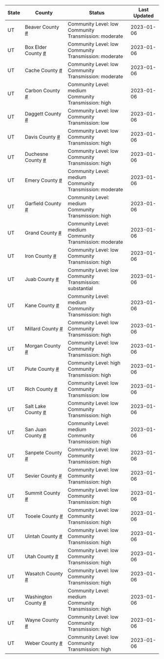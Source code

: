 State | County | Status | Last Updated
--- | --- | --- | --- 
UT | Beaver County <a href="#beaver_county">#</a> | <a name="beaver_county"></a>Community Level: low<br/>Community Transmission: moderate | 2023-01-06
UT | Box Elder County <a href="#box_elder_county">#</a> | <a name="box_elder_county"></a>Community Level: low<br/>Community Transmission: moderate | 2023-01-06
UT | Cache County <a href="#cache_county">#</a> | <a name="cache_county"></a>Community Level: low<br/>Community Transmission: moderate | 2023-01-06
UT | Carbon County <a href="#carbon_county">#</a> | <a name="carbon_county"></a>Community Level: medium<br/>Community Transmission: high | 2023-01-06
UT | Daggett County <a href="#daggett_county">#</a> | <a name="daggett_county"></a>Community Level: low<br/>Community Transmission: low | 2023-01-06
UT | Davis County <a href="#davis_county">#</a> | <a name="davis_county"></a>Community Level: low<br/>Community Transmission: high | 2023-01-06
UT | Duchesne County <a href="#duchesne_county">#</a> | <a name="duchesne_county"></a>Community Level: low<br/>Community Transmission: high | 2023-01-06
UT | Emery County <a href="#emery_county">#</a> | <a name="emery_county"></a>Community Level: medium<br/>Community Transmission: moderate | 2023-01-06
UT | Garfield County <a href="#garfield_county">#</a> | <a name="garfield_county"></a>Community Level: medium<br/>Community Transmission: high | 2023-01-06
UT | Grand County <a href="#grand_county">#</a> | <a name="grand_county"></a>Community Level: medium<br/>Community Transmission: moderate | 2023-01-06
UT | Iron County <a href="#iron_county">#</a> | <a name="iron_county"></a>Community Level: low<br/>Community Transmission: high | 2023-01-06
UT | Juab County <a href="#juab_county">#</a> | <a name="juab_county"></a>Community Level: low<br/>Community Transmission: substantial | 2023-01-06
UT | Kane County <a href="#kane_county">#</a> | <a name="kane_county"></a>Community Level: medium<br/>Community Transmission: high | 2023-01-06
UT | Millard County <a href="#millard_county">#</a> | <a name="millard_county"></a>Community Level: low<br/>Community Transmission: high | 2023-01-06
UT | Morgan County <a href="#morgan_county">#</a> | <a name="morgan_county"></a>Community Level: low<br/>Community Transmission: high | 2023-01-06
UT | Piute County <a href="#piute_county">#</a> | <a name="piute_county"></a>Community Level: high<br/>Community Transmission: high | 2023-01-06
UT | Rich County <a href="#rich_county">#</a> | <a name="rich_county"></a>Community Level: low<br/>Community Transmission: low | 2023-01-06
UT | Salt Lake County <a href="#salt_lake_county">#</a> | <a name="salt_lake_county"></a>Community Level: low<br/>Community Transmission: high | 2023-01-06
UT | San Juan County <a href="#san_juan_county">#</a> | <a name="san_juan_county"></a>Community Level: medium<br/>Community Transmission: high | 2023-01-06
UT | Sanpete County <a href="#sanpete_county">#</a> | <a name="sanpete_county"></a>Community Level: low<br/>Community Transmission: high | 2023-01-06
UT | Sevier County <a href="#sevier_county">#</a> | <a name="sevier_county"></a>Community Level: low<br/>Community Transmission: high | 2023-01-06
UT | Summit County <a href="#summit_county">#</a> | <a name="summit_county"></a>Community Level: low<br/>Community Transmission: high | 2023-01-06
UT | Tooele County <a href="#tooele_county">#</a> | <a name="tooele_county"></a>Community Level: low<br/>Community Transmission: high | 2023-01-06
UT | Uintah County <a href="#uintah_county">#</a> | <a name="uintah_county"></a>Community Level: low<br/>Community Transmission: high | 2023-01-06
UT | Utah County <a href="#utah_county">#</a> | <a name="utah_county"></a>Community Level: low<br/>Community Transmission: high | 2023-01-06
UT | Wasatch County <a href="#wasatch_county">#</a> | <a name="wasatch_county"></a>Community Level: low<br/>Community Transmission: high | 2023-01-06
UT | Washington County <a href="#washington_county">#</a> | <a name="washington_county"></a>Community Level: medium<br/>Community Transmission: high | 2023-01-06
UT | Wayne County <a href="#wayne_county">#</a> | <a name="wayne_county"></a>Community Level: low<br/>Community Transmission: high | 2023-01-06
UT | Weber County <a href="#weber_county">#</a> | <a name="weber_county"></a>Community Level: low<br/>Community Transmission: high | 2023-01-06
